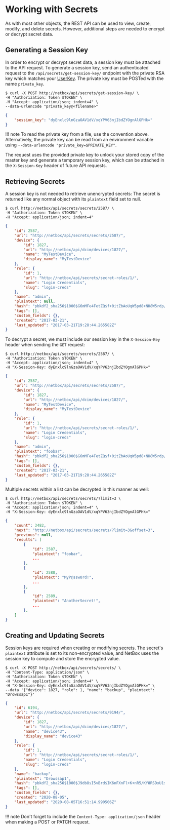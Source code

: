 # Working with Secrets

As with most other objects, the REST API can be used to view, create, modify, and delete secrets. However, additional steps are needed to encrypt or decrypt secret data.

## Generating a Session Key

In order to encrypt or decrypt secret data, a session key must be attached to the API request. To generate a session key, send an authenticated request to the `/api/secrets/get-session-key/` endpoint with the private RSA key which matches your [UserKey](../core-functionality/secrets.md#user-keys). The private key must be POSTed with the name `private_key`.

```no-highlight
$ curl -X POST http://netbox/api/secrets/get-session-key/ \
-H "Authorization: Token $TOKEN" \
-H "Accept: application/json; indent=4" \
--data-urlencode "private_key@<filename>"
```

```json
{
    "session_key": "dyEnxlc9lnGzaOAV1dV/xqYPV63njIbdZYOgnAlGPHk="
}
```

!!! note
    To read the private key from a file, use the convention above. Alternatively, the private key can be read from an environment variable using `--data-urlencode "private_key=$PRIVATE_KEY"`.

The request uses the provided private key to unlock your stored copy of the master key and generate a temporary session key, which can be attached in the `X-Session-Key` header of future API requests.

## Retrieving Secrets

A session key is not needed to retrieve unencrypted secrets: The secret is returned like any normal object with its `plaintext` field set to null.

```no-highlight
$ curl http://netbox/api/secrets/secrets/2587/ \
-H "Authorization: Token $TOKEN" \
-H "Accept: application/json; indent=4"
```

```json
{
    "id": 2587,
    "url": "http://netbox/api/secrets/secrets/2587/",
    "device": {
        "id": 1827,
        "url": "http://netbox/api/dcim/devices/1827/",
        "name": "MyTestDevice",
        "display_name": "MyTestDevice"
    },
    "role": {
        "id": 1,
        "url": "http://netbox/api/secrets/secret-roles/1/",
        "name": "Login Credentials",
        "slug": "login-creds"
    },
    "name": "admin",
    "plaintext": null,
    "hash": "pbkdf2_sha256$1000$G6mMFe4FetZQ$f+0itZbAoUqW5pd8+NH8W5rdp/2QNLIBb+LGdt4OSKA=",
    "tags": [],
    "custom_fields": {},
    "created": "2017-03-21",
    "last_updated": "2017-03-21T19:28:44.265582Z"
}
```

To decrypt a secret, we must include our session key in the `X-Session-Key` header when sending the `GET` request:

```no-highlight
$ curl http://netbox/api/secrets/secrets/2587/ \
-H "Authorization: Token $TOKEN" \
-H "Accept: application/json; indent=4" \
-H "X-Session-Key: dyEnxlc9lnGzaOAV1dV/xqYPV63njIbdZYOgnAlGPHk="
```

```json
{
    "id": 2587,
    "url": "http://netbox/api/secrets/secrets/2587/",
    "device": {
        "id": 1827,
        "url": "http://netbox/api/dcim/devices/1827/",
        "name": "MyTestDevice",
        "display_name": "MyTestDevice"
    },
    "role": {
        "id": 1,
        "url": "http://netbox/api/secrets/secret-roles/1/",
        "name": "Login Credentials",
        "slug": "login-creds"
    },
    "name": "admin",
    "plaintext": "foobar",
    "hash": "pbkdf2_sha256$1000$G6mMFe4FetZQ$f+0itZbAoUqW5pd8+NH8W5rdp/2QNLIBb+LGdt4OSKA=",
    "tags": [],
    "custom_fields": {},
    "created": "2017-03-21",
    "last_updated": "2017-03-21T19:28:44.265582Z"
}
```

Multiple secrets within a list can be decrypted in this manner as well:

```no-highlight
$ curl http://netbox/api/secrets/secrets/?limit=3 \
-H "Authorization: Token $TOKEN" \
-H "Accept: application/json; indent=4" \
-H "X-Session-Key: dyEnxlc9lnGzaOAV1dV/xqYPV63njIbdZYOgnAlGPHk="
```

```json
{
    "count": 3482,
    "next": "http://netbox/api/secrets/secrets/?limit=3&offset=3",
    "previous": null,
    "results": [
        {
            "id": 2587,
            "plaintext": "foobar",
            ...
        },
        {
            "id": 2588,
            "plaintext": "MyP@ssw0rd!",
            ...
        },
        {
            "id": 2589,
            "plaintext": "AnotherSecret!",
            ...
        },
    ]
}
```

## Creating and Updating Secrets

Session keys are required when creating or modifying secrets. The secret's `plaintext` attribute is set to its non-encrypted value, and NetBox uses the session key to compute and store the encrypted value.

```no-highlight
$ curl -X POST http://netbox/api/secrets/secrets/ \
-H "Content-Type: application/json" \
-H "Authorization: Token $TOKEN" \
-H "Accept: application/json; indent=4" \
-H "X-Session-Key: dyEnxlc9lnGzaOAV1dV/xqYPV63njIbdZYOgnAlGPHk=" \
--data '{"device": 1827, "role": 1, "name": "backup", "plaintext": "Drowssap1"}'
```

```json
{
    "id": 6194,
    "url": "http://netbox/api/secrets/secrets/9194/",
    "device": {
        "id": 1827,
        "url": "http://netbox/api/dcim/devices/1827/",
        "name": "device43",
        "display_name": "device43"
    },
    "role": {
        "id": 1,
        "url": "http://netbox/api/secrets/secret-roles/1/",
        "name": "Login Credentials",
        "slug": "login-creds"
    },
    "name": "backup",
    "plaintext": "Drowssap1",
    "hash": "pbkdf2_sha256$1000$J9db8sI5vBrd$IK6nFXnFl+K+nR5/KY8RSDxU1skYL8G69T5N3jZxM7c=",
    "tags": [],
    "custom_fields": {},
    "created": "2020-08-05",
    "last_updated": "2020-08-05T16:51:14.990506Z"
}
```

!!! note
    Don't forget to include the `Content-Type: application/json` header when making a POST or PATCH request.
